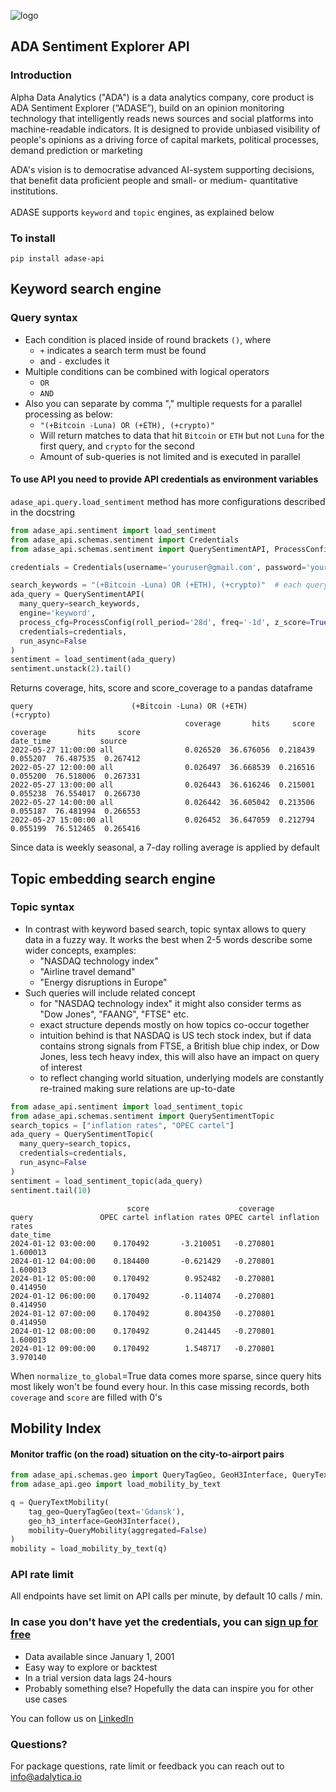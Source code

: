 ![logo](ADA_logo.png)
## ADA Sentiment Explorer API
### Introduction
Alpha Data Analytics ("ADA") is a data analytics company, core product is ADA Sentiment Explorer (“ADASE”), build on an opinion monitoring technology that intelligently reads news sources and social platforms into machine-readable indicators. It is designed to provide unbiased visibility of people's opinions as a driving force of capital markets, political processes, demand prediction or marketing

ADA's vision is to democratise advanced AI-system supporting decisions, that benefit data proficient people and small- or medium- quantitative institutions.<br><br>
ADASE supports `keyword` and `topic` engines, as explained below
### To install
```commandline
pip install adase-api
```
## Keyword search engine
### Query syntax
- Each condition is placed inside of round brackets `()`, where
  - `+` indicates a search term must be found
  - and `-` excludes it
- Multiple conditions can be combined with logical operators
  - `OR`
  - `AND`
- Also you can separate by comma "," multiple requests for a parallel processing as below:
  - `"(+Bitcoin -Luna) OR (+ETH), (+crypto)"`
  - Will return matches to data that hit `Bitcoin` or `ETH` but not `Luna` for the first query, and  `crypto` for the second
  - Amount of sub-queries is not limited and is executed in parallel

#### To use API you need to provide API credentials as environment variables
`adase_api.query.load_sentiment` method has more configurations described in the docstring

```python
from adase_api.sentiment import load_sentiment
from adase_api.schemas.sentiment import Credentials
from adase_api.schemas.sentiment import QuerySentimentAPI, ProcessConfig

credentials = Credentials(username='youruser@gmail.com', password='yourpass')

search_keywords = "(+Bitcoin -Luna) OR (+ETH), (+crypto)"  # each query separated by ","
ada_query = QuerySentimentAPI(
  many_query=search_keywords,
  engine='keyword',
  process_cfg=ProcessConfig(roll_period='28d', freq='-1d', z_score=True),
  credentials=credentials,
  run_async=False
)
sentiment = load_sentiment(ada_query)
sentiment.unstack(2).tail()
```
Returns coverage, hits, score and score_coverage to a pandas dataframe
```text
query                      (+Bitcoin -Luna) OR (+ETH)                      (+crypto)                     
                                       coverage       hits     score  coverage       hits     score
date_time           source                                                                         
2022-05-27 11:00:00 all                0.026520  36.676056  0.218439  0.055207  76.487535  0.267412
2022-05-27 12:00:00 all                0.026497  36.668539  0.216516  0.055200  76.518006  0.267331
2022-05-27 13:00:00 all                0.026443  36.616246  0.215001  0.055238  76.554017  0.266730
2022-05-27 14:00:00 all                0.026442  36.605042  0.213506  0.055187  76.481994  0.266553
2022-05-27 15:00:00 all                0.026452  36.647059  0.212794  0.055199  76.512465  0.265416
```
Since data is weekly seasonal, a 7-day rolling average is applied by default

## Topic embedding search engine
### Topic syntax

- In contrast with keyword based search, topic syntax allows to query data in a fuzzy way. It works the best when 2-5 words describe some wider concepts, examples:
  - "NASDAQ technology index"
  - "Airline travel demand"
  - "Energy disruptions in Europe"
- Such queries will include related concept
  - for "NASDAQ technology index" it might also consider terms as "Dow Jones", "FAANG", "FTSE" etc.
  - exact structure depends mostly on how topics co-occur together
  - intuition behind is that NASDAQ is US tech stock index, but if data contains strong signals from FTSE, a British blue chip index, or Dow Jones, less tech heavy index, this will also have an impact on query of interest
  - to reflect changing world situation, underlying models are constantly re-trained making sure relations are up-to-date

```python
from adase_api.sentiment import load_sentiment_topic
from adase_api.schemas.sentiment import QuerySentimentTopic
search_topics = ["inflation rates", "OPEC cartel"]
ada_query = QuerySentimentTopic(
  many_query=search_topics,
  credentials=credentials,
  run_async=False
)
sentiment = load_sentiment_topic(ada_query)
sentiment.tail(10)
```
```text
                          score                    coverage                
query               OPEC cartel inflation rates OPEC cartel inflation rates
date_time                                                                  
2024-01-12 03:00:00    0.170492       -3.210051   -0.270801        1.600013
2024-01-12 04:00:00    0.184400       -0.621429   -0.270801        1.600013
2024-01-12 05:00:00    0.170492        0.952482   -0.270801        0.414950
2024-01-12 06:00:00    0.170492       -0.114074   -0.270801        0.414950
2024-01-12 07:00:00    0.170492        0.804350   -0.270801        0.414950
2024-01-12 08:00:00    0.170492        0.241445   -0.270801        1.600013
2024-01-12 09:00:00    0.170492        1.548717   -0.270801        3.970140
```
When `normalize_to_global`=True data comes more sparse, since query hits most likely won't be found every hour. 
In this case missing records, both `coverage` and `score` are filled with 0's

## Mobility Index
#### Monitor traffic (on the road) situation on the city-to-airport pairs

```python
from adase_api.schemas.geo import QueryTagGeo, GeoH3Interface, QueryTextMobility, QueryMobility
from adase_api.geo import load_mobility_by_text

q = QueryTextMobility(
    tag_geo=QueryTagGeo(text='Gdansk'),
    geo_h3_interface=GeoH3Interface(),
    mobility=QueryMobility(aggregated=False)
)
mobility = load_mobility_by_text(q)
```
### API rate limit
All endpoints have set limit on API calls per minute, by default 10 calls  / min.

### In case you don't have yet the credentials, you can [sign up for free](https://adalytica.io/signup)
- Data available since January 1, 2001
- Easy way to explore or backtest
- In a trial version data lags 24-hours
- Probably something else? Hopefully the data can inspire you for other use cases

You can follow us on [LinkedIn](https://www.linkedin.com/company/alpha-data-analytics/)

### Questions?
For package questions, rate limit or feedback you can reach out to info@adalytica.io